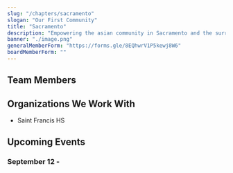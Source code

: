 ```yaml
---
slug: "/chapters/sacramento"
slogan: "Our First Community"
title: "Sacramento"
description: "Empowering the asian community in Sacramento and the surrounding areas."
banner: "./image.png"
generalMemberForm: "https://forms.gle/8EQhwrV1P5kewj8W6"
boardMemberForm: ""
---
```


## Team Members

## Organizations We Work With
- Saint Francis HS

## Upcoming Events

### September 12 - 
